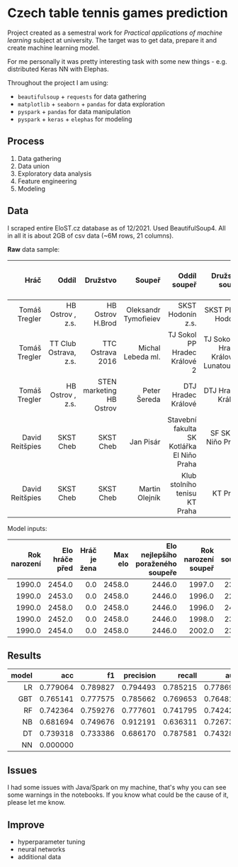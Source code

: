 # Czech table tennis games prediction

Project created as a semestral work for *Practical applications of machine learning* subject at university.
The target was to get data, prepare it and create machine learning model.

For me personally it was pretty interesting task with some new things - e.g. distributed Keras NN with Elephas.

Throughout the project I am using:
- `beautifulsoup` + `requests` for data gathering
- `matplotlib` + `seaborn` + `pandas` for data exploration
- `pyspark` + `pandas` for data manipulation
- `pyspark` + `keras` + `elephas` for modeling

## Process
1. Data gathering
2. Data union
3. Exploratory data analysis
4. Feature engineering
5. Modeling

## Data
I scraped entire EloST.cz database as of 12/2021. Used BeautifulSoup4. All in all it is about 2GB of csv data (~6M rows, 21 columns).

**Raw** data sample:

|            Hráč |                 Oddíl |                 Družstvo |               Soupeř |                               Oddíl soupeř |                          Družstvo soupeř | Výsledek | Datum zápasu |                   Soutěž |   Elo hráče |   Elo (min) |   Elo (max) | Elo soupeře | Elo (min) soupeře | Elo (max) soupeře | Rok narození | Max elo | Elo nejlepšího poraženého soupeře |                       ID Hráč |                 ID Soupeř | Rok narození soupeř |
|----------------:|----------------------:|-------------------------:|---------------------:|-------------------------------------------:|-----------------------------------------:|---------:|-------------:|-------------------------:|------------:|------------:|------------:|------------:|------------------:|------------------:|-------------:|--------:|----------------------------------:|------------------------------:|--------------------------:|--------------------:|
|   Tomáš Tregler |      HB Ostrov , z.s. |         HB Ostrov H.Brod | Oleksandr Tymofieiev |                          SKST Hodonín z.s. |                        SKST PLUS Hodonín |      3:0 |    1.10.2021 |           Extraliga mužů | 2447-> 2447 | 2419-> 2419 | 2473-> 2473 | 2167-> 2167 |       2143-> 2143 |       2200-> 2200 |         1990 |  2458.0 |                            2446.0 |   /st/hrac/tregler_tomas_1990 | tymofieiev_oleksandr_1996 |                1996 |
|   Tomáš Tregler | TT Club Ostrava, z.s. |         TTC Ostrava 2016 |    Michal Lebeda ml. |               TJ Sokol PP Hradec Králové 2 | TJ Sokol PP Hradec Králové 2 Lunatour.cz |      3:0 |     2.4.2017 |           Extraliga mužů | 2392-> 2392 | 2364-> 2364 | 2411-> 2411 | 2079-> 2079 |       2060-> 2060 |       2100-> 2100 |         1990 |  2458.0 |                            2446.0 |   /st/hrac/tregler_tomas_1990 |     lebeda_michal_ml_1993 |                1993 |
|   Tomáš Tregler |      HB Ostrov , z.s. | STEN marketing HB Ostrov |         Peter Šereda |                         DTJ Hradec Králové |                       DTJ Hradec Králové |      3:0 |    13.5.2015 |           Extraliga mužů | 2405-> 2409 | 2382-> 2387 | 2427-> 2430 | 2330-> 2326 |       2308-> 2305 |       2347-> 2343 |         1990 |  2458.0 |                            2446.0 |   /st/hrac/tregler_tomas_1990 |         sereda_peter_1984 |                1984 |
| David Reitšpies |             SKST Cheb |                SKST Cheb |            Jan Pisár | Stavební fakulta SK Kotlářka El Niňo Praha |                   SF SKK El Niňo Praha B |      3:0 |    4.12.2021 |  Český pohár II.st. muži | 2419-> 2419 | 2378-> 2378 | 2486-> 2486 | 2047-> 2047 |       2035-> 2035 |       2059-> 2059 |         1996 |  2419.0 |                            2458.0 | /st/hrac/reitspies_david_1996 |            pisar_jan_2004 |                2004 |
| David Reitšpies |             SKST Cheb |                SKST Cheb |       Martin Olejník |              Klub stolního tenisu KT Praha |                                 KT Praha |      3:0 |    24.9.2021 |           Extraliga mužů | 2368-> 2376 | 2305-> 2316 | 2447-> 2453 | 2345-> 2342 |       2326-> 2323 |       2361-> 2357 |         1996 |  2419.0 |                            2458.0 | /st/hrac/reitspies_david_1996 |       olejnik_martin_1972 |                1972 |



Model inputs:

| Rok narození | Elo hráče před | Hráč je žena | Max elo | Elo nejlepšího poraženého soupeře | Rok narození soupeř | Elo soupeře před | Soupeř je žena | Max elo_soupeř | Elo nejlepšího poraženého soupeře_soupeř | Den v týdnu | Víkend | obdobi | Hráč vyhrál |
|-------------:|---------------:|-------------:|--------:|----------------------------------:|--------------------:|-----------------:|---------------:|---------------:|-----------------------------------------:|------------:|-------:|-------:|------------:|
|       1990.0 |         2454.0 |          0.0 |  2458.0 |                            2446.0 |              1997.0 |           2377.0 |            0.0 |         2404.0 |                                   2425.0 |         1.0 |    0.0 |    4.0 |         1.0 |
|       1990.0 |         2453.0 |          0.0 |  2458.0 |                            2446.0 |              1996.0 |           2241.0 |            0.0 |         2264.0 |                                   2339.0 |         2.0 |    0.0 |    4.0 |         1.0 |
|       1990.0 |         2458.0 |          0.0 |  2458.0 |                            2446.0 |              1996.0 |           2419.0 |            0.0 |         2419.0 |                                   2458.0 |         1.0 |    0.0 |    4.0 |         0.0 |
|       1990.0 |         2452.0 |          0.0 |  2458.0 |                            2446.0 |              1998.0 |           2315.0 |            0.0 |         2324.0 |                                   2419.0 |         2.0 |    0.0 |    4.0 |         1.0 |
|       1990.0 |         2454.0 |          0.0 |  2458.0 |                            2446.0 |              2002.0 |           2318.0 |            0.0 |         2327.0 |                                   2454.0 |         2.0 |    0.0 |    4.0 |         0.0 |

## Results
|model|      acc |       f1 | precision |   recall |      auc |
|----:|---------:|---------:|----------:|---------:|---------:|
|  LR | 0.779064 | 0.789827 |  0.794493 | 0.785215 | 0.778690 |
| GBT | 0.765141 | 0.777575 |  0.785662 | 0.769653 | 0.764818 |
|  RF | 0.742364 | 0.759276 |  0.777601 | 0.741795 | 0.742424 |
|  NB | 0.681694 | 0.749676 |  0.912191 | 0.636311 | 0.726736 |
|  DT | 0.739318 | 0.733386 |  0.686170 | 0.787581 | 0.743283 |
|  NN | 0.000000 |

## Issues
I had some issues with Java/Spark on my machine, that's why you can see some warnings in the notebooks. If you know what could be the cause of it, please let me know.

## Improve
- hyperparameter tuning
- neural networks
- additional data

